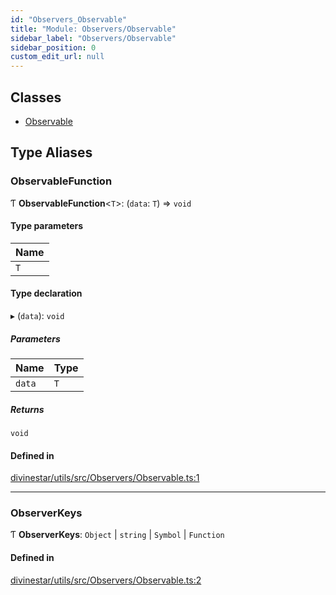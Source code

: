 ```yaml
---
id: "Observers_Observable"
title: "Module: Observers/Observable"
sidebar_label: "Observers/Observable"
sidebar_position: 0
custom_edit_url: null
---
```


## Classes

- [Observable](../classes/Observers_Observable.Observable.md)

## Type Aliases

### ObservableFunction

Ƭ **ObservableFunction**\<`T`\>: (`data`: `T`) => `void`

#### Type parameters

| Name |
| :------ |
| `T` |

#### Type declaration

▸ (`data`): `void`

##### Parameters

| Name | Type |
| :------ | :------ |
| `data` | `T` |

##### Returns

`void`

#### Defined in

[divinestar/utils/src/Observers/Observable.ts:1](https://github.com/lucasdamianjohnson/DivineVoxelEngine/blob/596fa7391478620ed460dfb4856ff0a763b91c49/divinestar/utils/src/Observers/Observable.ts#L1)

___

### ObserverKeys

Ƭ **ObserverKeys**: `Object` \| `string` \| `Symbol` \| `Function`

#### Defined in

[divinestar/utils/src/Observers/Observable.ts:2](https://github.com/lucasdamianjohnson/DivineVoxelEngine/blob/596fa7391478620ed460dfb4856ff0a763b91c49/divinestar/utils/src/Observers/Observable.ts#L2)
